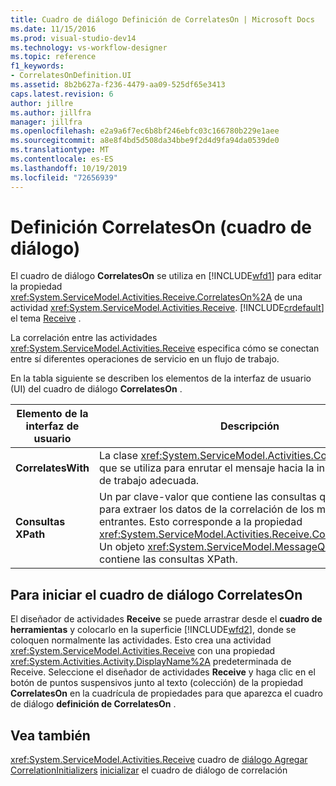 ```yaml
---
title: Cuadro de diálogo Definición de CorrelatesOn | Microsoft Docs
ms.date: 11/15/2016
ms.prod: visual-studio-dev14
ms.technology: vs-workflow-designer
ms.topic: reference
f1_keywords:
- CorrelatesOnDefinition.UI
ms.assetid: 8b2b627a-f236-4479-aa09-525df65e3413
caps.latest.revision: 6
author: jillre
ms.author: jillfra
manager: jillfra
ms.openlocfilehash: e2a9a6f7ec6b8bf246ebfc03c166780b229e1aee
ms.sourcegitcommit: a8e8f4bd5d508da34bbe9f2d4d9fa94da0539de0
ms.translationtype: MT
ms.contentlocale: es-ES
ms.lasthandoff: 10/19/2019
ms.locfileid: "72656939"
---
```

# <a name="correlateson-definition-dialog-box"></a>Definición CorrelatesOn (cuadro de diálogo)
El cuadro de diálogo **CorrelatesOn** se utiliza en [!INCLUDE[wfd1](../includes/wfd1-md.md)] para editar la propiedad <xref:System.ServiceModel.Activities.Receive.CorrelatesOn%2A> de una actividad <xref:System.ServiceModel.Activities.Receive>. [!INCLUDE[crdefault](../includes/crdefault-md.md)] el tema [Receive](../workflow-designer/receive-activity-designer.md) .

 La correlación entre las actividades <xref:System.ServiceModel.Activities.Receive> especifica cómo se conectan entre sí diferentes operaciones de servicio en un flujo de trabajo.

 En la tabla siguiente se describen los elementos de la interfaz de usuario (UI) del cuadro de diálogo **CorrelatesOn** .

|Elemento de la interfaz de usuario|Descripción|
|----------------|-----------------|
|**CorrelatesWith**|La clase <xref:System.ServiceModel.Activities.CorrelationHandle> que se utiliza para enrutar el mensaje hacia la instancia de flujo de trabajo adecuada.|
|**Consultas XPath**|Un par clave-valor que contiene las consultas que se utilizan para extraer los datos de la correlación de los mensajes entrantes. Esto corresponde a la propiedad <xref:System.ServiceModel.Activities.Receive.CorrelatesOn%2A>. Un objeto <xref:System.ServiceModel.MessageQuerySet> contiene las consultas XPath.|

## <a name="to-launch-the-correlateson-dialog-box"></a>Para iniciar el cuadro de diálogo CorrelatesOn
 El diseñador de actividades **Receive** se puede arrastrar desde el **cuadro de herramientas** y colocarlo en la superficie [!INCLUDE[wfd2](../includes/wfd2-md.md)], donde se coloquen normalmente las actividades. Esto crea una actividad <xref:System.ServiceModel.Activities.Receive> con una propiedad <xref:System.Activities.Activity.DisplayName%2A> predeterminada de Receive. Seleccione el diseñador de actividades **Receive** y haga clic en el botón de puntos suspensivos junto al texto (colección) de la propiedad **CorrelatesOn** en la cuadrícula de propiedades para que aparezca el cuadro de diálogo **definición de CorrelatesOn** .

## <a name="see-also"></a>Vea también
 <xref:System.ServiceModel.Activities.Receive> cuadro de [diálogo Agregar CorrelationInitializers](../workflow-designer/add-correlationinitializers-dialog-box.md) [inicializar](../workflow-designer/initialize-correlation-dialog-box.md) el cuadro de diálogo de correlación